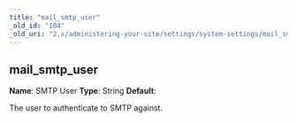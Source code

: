 ```yaml
---
title: "mail_smtp_user"
_old_id: "184"
_old_uri: "2.x/administering-your-site/settings/system-settings/mail_smtp_user"
---
```


## mail\_smtp\_user

**Name**: SMTP User 
**Type**: String 
**Default**:

The user to authenticate to SMTP against.